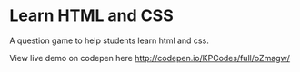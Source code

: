 # Learn HTML and CSS

A question game to help students learn html and css.

View live demo on codepen here http://codepen.io/KPCodes/full/oZmagw/


